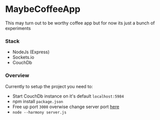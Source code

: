 # MaybeCoffeeApp
This may turn out to be worthy coffee app but for now its just a bunch of experiments

### Stack
- NodeJs (Express)
- Sockets.io
- CouchDb

### Overview
Currently to setup the project you need to:
- Start CouchDb instance on it's default `localhost:5984`
- npm install `package.json`
- Free up port `3000` overwise change server port [here](https://github.com/KatFishSnake/maybecoffeeapp/blob/master/server.js#L71)
- `node --harmony server.js`
